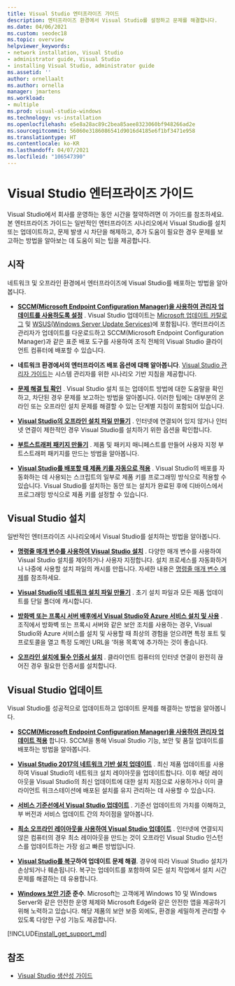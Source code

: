 ```yaml
---
title: Visual Studio 엔터프라이즈 가이드
description: 엔터프라이즈 환경에서 Visual Studio를 설정하고 문제를 해결합니다.
ms.date: 04/06/2021
ms.custom: seodec18
ms.topic: overview
helpviewer_keywords:
- network installation, Visual Studio
- administrator guide, Visual Studio
- installing Visual Studio, administrator guide
ms.assetid: ''
author: ornellaalt
ms.author: ornella
manager: jmartens
ms.workload:
- multiple
ms.prod: visual-studio-windows
ms.technology: vs-installation
ms.openlocfilehash: e5e8a28ac89c2bea85aee8323060bf948266ad2e
ms.sourcegitcommit: 56060e3186086541d9016d4185e6f1bf3471e958
ms.translationtype: HT
ms.contentlocale: ko-KR
ms.lasthandoff: 04/07/2021
ms.locfileid: "106547390"
---
```

# <a name="visual-studio-enterprise-guide"></a>Visual Studio 엔터프라이즈 가이드
Visual Studio에서 회사를 운영하는 동안 시간을 절약하려면 이 가이드를 참조하세요. 본 엔터프라이즈 가이드는 일반적인 엔터프라이즈 시나리오에서 Visual Studio를 설치 또는 업데이트하고, 문제 발생 시 차단을 해제하고, 추가 도움이 필요한 경우 문제를 보고하는 방법을 알아보는 데 도움이 되는 팁을 제공합니다. 

## <a name="get-started"></a>시작 
네트워크 및 오프라인 환경에서 엔터프라이즈에 Visual Studio를 배포하는 방법을 알아봅니다.

- **[SCCM(Microsoft Endpoint Configuration Manager)을 사용하여 관리자 업데이트를 사용하도록 설정](enabling-administrator-updates.md)** .  Visual Studio 업데이트는 [Microsoft 업데이트 카탈로그](https://www.catalog.update.microsoft.com/Home.aspx) 및 [WSUS(Windows Server Update Services)](https://docs.microsoft.com/windows-server/administration/windows-server-update-services/get-started/windows-server-update-services-wsus)에 포함됩니다. 엔터프라이즈 관리자가 업데이트를 다운로드하고 SCCM(Microsoft Endpoint Configuration Manager)과 같은 표준 배포 도구를 사용하여 조직 전체의 Visual Studio 클라이언트 컴퓨터에 배포할 수 있습니다.

- **네트워크 환경에서의 엔터프라이즈 배포 옵션에 대해 알아봅니다**. [Visual Studio 관리자 가이드](visual-studio-administrator-guide.md)는 시스템 관리자를 위한 시나리오 기반 지침을 제공합니다. 

- **[문제 해결 팁 확인](troubleshooting-installation-issues.md)** . Visual Studio 설치 또는 업데이트 방법에 대한 도움말을 확인하고, 차단된 경우 문제를 보고하는 방법을 알아봅니다. 이러한 팁에는 대부분의 온라인 또는 오프라인 설치 문제를 해결할 수 있는 단계별 지침이 포함되어 있습니다. 

- **[Visual Studio의 오프라인 설치 파일 만들기](create-an-offline-installation-of-visual-studio.md)** . 인터넷에 연결되어 있지 않거나 인터넷 연결이 제한적인 경우 Visual Studio를 설치하기 위한 옵션을 확인합니다. 

- **[부트스트래퍼 패키지 만들기](../deployment/creating-bootstrapper-packages.md)** . 제품 및 패키지 매니페스트를 만들어 사용자 지정 부트스트래퍼 패키지를 만드는 방법을 알아봅니다. 

- **[Visual Studio를 배포할 때 제품 키를 자동으로 적용](automatically-apply-product-keys-when-deploying-visual-studio.md)** . Visual Studio의 배포를 자동화하는 데 사용되는 스크립트의 일부로 제품 키를 프로그래밍 방식으로 적용할 수 있습니다. Visual Studio를 설치하는 동안 또는 설치가 완료된 후에 디바이스에서 프로그래밍 방식으로 제품 키를 설정할 수 있습니다. 

## <a name="install-visual-studio"></a>Visual Studio 설치 

일반적인 엔터프라이즈 시나리오에서 Visual Studio를 설치하는 방법을 알아봅니다. 

- **[명령줄 매개 변수를 사용하여 Visual Studio 설치](use-command-line-parameters-to-install-visual-studio.md)** . 다양한 매개 변수를 사용하여 Visual Studio 설치를 제어하거나 사용자 지정합니다. 설치 프로세스를 자동화하거나 나중에 사용할 설치 파일의 캐시를 만듭니다. 자세한 내용은 [명령줄 매개 변수 예제](command-line-parameter-examples.md)를 참조하세요.

- **[Visual Studio의 네트워크 설치 파일 만들기](create-a-network-installation-of-visual-studio.md)** . 초기 설치 파일과 모든 제품 업데이트를 단일 폴더에 캐시합니다. 

- **[방화벽 또는 프록시 서버 배후에서 Visual Studio와 Azure 서비스 설치 및 사용](install-and-use-visual-studio-behind-a-firewall-or-proxy-server.md)** . 조직에서 방화벽 또는 프록시 서버와 같은 보안 조치를 사용하는 경우, Visual Studio와 Azure 서비스를 설치 및 사용할 때 최상의 경험을 얻으려면 특정 포트 및 프로토콜을 열고 특정 도메인 URL을 ‘허용 목록’에 추가하는 것이 좋습니다. 

- **[오프라인 설치에 필수 인증서 설치](../install/install-certificates-for-visual-studio-offline.md)** . 클라이언트 컴퓨터의 인터넷 연결이 완전히 끊어진 경우 필요한 인증서를 설치합니다.

## <a name="update-visual-studio"></a>Visual Studio 업데이트 

Visual Studio를 성공적으로 업데이트하고 업데이트 문제를 해결하는 방법을 알아봅니다. 

- **[SCCM(Microsoft Endpoint Configuration Manager)을 사용하여 관리자 업데이트 적용](../install/applying-administrator-updates.md)** 합니다. SCCM을 통해 Visual Studio 기능, 보안 및 품질 업데이트를 배포하는 방법을 알아봅니다. 

- **[Visual Studio 2017의 네트워크 기반 설치 업데이트](update-a-network-installation-of-visual-studio.md)** . 최신 제품 업데이트를 사용하여 Visual Studio의 네트워크 설치 레이아웃을 업데이트합니다. 이후 해당 레이아웃을 Visual Studio의 최신 업데이트에 대한 설치 지점으로 사용하거나 이미 클라이언트 워크스테이션에 배포된 설치를 유지 관리하는 데 사용할 수 있습니다.

- **[서비스 기준선에서 Visual Studio 업데이트](update-servicing-baseline.md)** . 기준선 업데이트의 가치를 이해하고, 부 버전과 서비스 업데이트 간의 차이점을 알아봅니다. 

- **[최소 오프라인 레이아웃을 사용하여 Visual Studio 업데이트](update-minimal-layout.md)** . 인터넷에 연결되지 않은 컴퓨터의 경우 최소 레이아웃을 만드는 것이 오프라인 Visual Studio 인스턴스를 업데이트하는 가장 쉽고 빠른 방법입니다.

- **[Visual Studio를 복구](repair-visual-studio.md)하여 업데이트 문제 해결**. 경우에 따라 Visual Studio 설치가 손상되거나 훼손됩니다. 복구는 업데이트를 포함하여 모든 설치 작업에서 설치 시간 문제를 해결하는 데 유용합니다. 

- **[Windows 보안 기준](/windows/security/threat-protection/windows-security-baselines) 준수**. Microsoft는 고객에게 Windows 10 및 Windows Server와 같은 안전한 운영 체제와 Microsoft Edge와 같은 안전한 앱을 제공하기 위해 노력하고 있습니다. 해당 제품의 보안 보증 외에도, 환경을 세밀하게 관리할 수 있도록 다양한 구성 기능도 제공합니다. 

[!INCLUDE[install_get_support_md](includes/install_get_support_md.md)]

## <a name="see-also"></a>참조 

- [Visual Studio 생산성 가이드](../ide/productivity-features.md)

